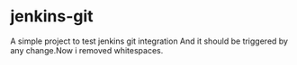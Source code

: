 # jenkins-git
A simple project to test jenkins git integration
And it should be triggered by any change.Now i removed whitespaces.
